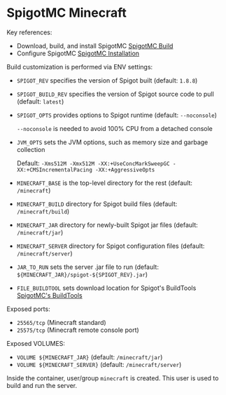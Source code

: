 SpigotMC Minecraft
==================

 Key references:
  * Download, build, and install SpigotMC [SpigotMC Build][1]
  * Configure SpigotMC [SpigotMC Installation][2]

Build customization is performed via ENV settings:
  * `SPIGOT_REV` specifies the version of Spigot built (default: `1.8.8`)
  * `SPIGOT_BUILD_REV` specifies the version of Spigot source code to pull (default: `latest`)
  * `SPIGOT_OPTS` provides options to Spigot runtime (default: `--noconsole`)

      `--noconsole` is needed to avoid 100% CPU from a detached console
  * `JVM_OPTS` sets the JVM options, such as memory size and garbage collection

    Default:
      `-Xms512M -Xmx512M -XX:+UseConcMarkSweepGC -XX:+CMSIncrementalPacing -XX:+AggressiveOpts`
  * `MINECRAFT_BASE` is the top-level directory for the rest (default: `/minecraft`)
  * `MINECRAFT_BUILD` directory for Spigot build files (default: `/minecraft/build`)
  * `MINECRAFT_JAR` directory for newly-built Spigot jar files (default: `/minecraft/jar`)
  * `MINECRAFT_SERVER` directory for Spigot configuration files (default: `/minecraft/server`)
  * `JAR_TO_RUN` sets the server .jar file to run (default: `${MINECRAFT_JAR}/spigot-${SPIGOT_REV}.jar`)
  * `FILE_BUILDTOOL` sets download location for Spigot's BuildTools [SpigotMC's BuildTools][3]

Exposed ports:
  * `25565/tcp` (Minecraft standard)
  * `25575/tcp` (Minecraft remote console port)

Exposed VOLUMES:
  * `VOLUME ${MINECRAFT_JAR}` (default: `/minecraft/jar`)
  * `VOLUME ${MINECRAFT_SERVER}` (default: `/minecraft/server`)

Inside the container, user/group `minecraft` is created. This user is used to build
and run the server.

[1]: https://www.spigotmc.org/wiki/buildtools/              "SpigotMC Build"
[2]: https://www.spigotmc.org/wiki/spigot-installation/     "SpigotMC Installation"
[3]: https://hub.spigotmc.org/jenkins/job/BuildTools/lastSuccessfulBuild/artifact/target/BuildTools.jar     "SpigotMC's BuildTools"
